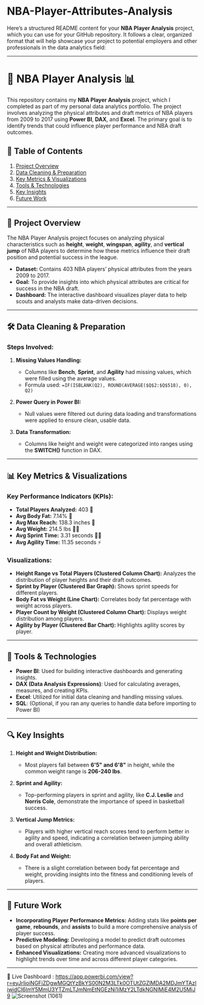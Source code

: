 # NBA-Player-Attributes-Analysis

Here’s a structured README content for your **NBA Player Analysis** project, which you can use for your GitHub repository. It follows a clear, organized format that will help showcase your project to potential employers and other professionals in the data analytics field:

---

# 🏀 NBA Player Analysis 📊

This repository contains my **NBA Player Analysis** project, which I completed as part of my personal data analytics portfolio. The project involves analyzing the physical attributes and draft metrics of NBA players from 2009 to 2017 using **Power BI**, **DAX**, and **Excel**. The primary goal is to identify trends that could influence player performance and NBA draft outcomes.

## 📑 Table of Contents
1. [Project Overview](#project-overview)
2. [Data Cleaning & Preparation](#data-cleaning--preparation)
3. [Key Metrics & Visualizations](#key-metrics--visualizations)
4. [Tools & Technologies](#tools--technologies)
5. [Key Insights](#key-insights)
6. [Future Work](#future-work)

---

## 📌 Project Overview
The NBA Player Analysis project focuses on analyzing physical characteristics such as **height**, **weight**, **wingspan**, **agility**, and **vertical jump** of NBA players to determine how these metrics influence their draft position and potential success in the league.

- **Dataset:** Contains 403 NBA players’ physical attributes from the years 2009 to 2017.
- **Goal:** To provide insights into which physical attributes are critical for success in the NBA draft.
- **Dashboard:** The interactive dashboard visualizes player data to help scouts and analysts make data-driven decisions.

---

## 🛠 Data Cleaning & Preparation
### Steps Involved:
1. **Missing Values Handling:**
   - Columns like **Bench**, **Sprint**, and **Agility** had missing values, which were filled using the average values.
   - Formula used: `=IF(ISBLANK(Q2), ROUND(AVERAGE($Q$2:$Q$518), 0), Q2)`
   
2. **Power Query in Power BI:**
   - Null values were filtered out during data loading and transformations were applied to ensure clean, usable data.

3. **Data Transformation:**
   - Columns like height and weight were categorized into ranges using the **SWITCH()** function in DAX.

---

## 📊 Key Metrics & Visualizations
### Key Performance Indicators (KPIs):
- **Total Players Analyzed:** 403 👥
- **Avg Body Fat:** 7.14% 💪
- **Avg Max Reach:** 138.3 inches 🏀
- **Avg Weight:** 214.5 lbs 🏋️‍♂️
- **Avg Sprint Time:** 3.31 seconds 🏃‍♂️
- **Avg Agility Time:** 11.35 seconds ⚡

### Visualizations:
- **Height Range vs Total Players (Clustered Column Chart):** Analyzes the distribution of player heights and their draft outcomes.
- **Sprint by Player (Clustered Bar Graph):** Shows sprint speeds for different players.
- **Body Fat vs Weight (Line Chart):** Correlates body fat percentage with weight across players.
- **Player Count by Weight (Clustered Column Chart):** Displays weight distribution among players.
- **Agility by Player (Clustered Bar Chart):** Highlights agility scores by player.

---

## 🧰 Tools & Technologies
- **Power BI**: Used for building interactive dashboards and generating insights.
- **DAX (Data Analysis Expressions)**: Used for calculating averages, measures, and creating KPIs.
- **Excel**: Utilized for initial data cleaning and handling missing values.
- **SQL**: (Optional, if you ran any queries to handle data before importing to Power BI)

---

## 🔍 Key Insights
1. **Height and Weight Distribution:**
   - Most players fall between **6'5" and 6'8"** in height, while the common weight range is **206-240 lbs**.
   
2. **Sprint and Agility:**
   - Top-performing players in sprint and agility, like **C.J. Leslie** and **Norris Cole**, demonstrate the importance of speed in basketball success.

3. **Vertical Jump Metrics:**
   - Players with higher vertical reach scores tend to perform better in agility and speed, indicating a correlation between jumping ability and overall athleticism.

4. **Body Fat and Weight:**
   - There is a slight correlation between body fat percentage and weight, providing insights into the fitness and conditioning levels of players.

---

## 🚀 Future Work
- **Incorporating Player Performance Metrics:** Adding stats like **points per game**, **rebounds**, and **assists** to build a more comprehensive analysis of player success.
- **Predictive Modeling:** Developing a model to predict draft outcomes based on physical attributes and performance data.
- **Enhanced Visualizations:** Creating more advanced visualizations to highlight trends over time and across different player categories.

---

🔗 Live Dashboard : https://app.powerbi.com/view?r=eyJrIjoiNGFiZDgwMGQtYzBkYS00N2M3LTk0OTUtZGZlMDA2MDJmYTAzIiwidCI6ImY5MmU3YTZmLTJmNmEtNGEzNi1iMzY2LTdkNGNlMjE4M2U5MiJ9
![Screenshot (1061)](https://github.com/user-attachments/assets/12dcb7b7-c2f9-47cb-a66d-3f1815f127f0)
